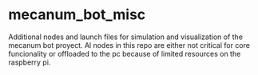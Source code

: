 # mecanum_bot_misc
Additional nodes and launch files for simulation and visualization of the mecanum bot proyect. Al nodes in this repo are either not critical for core funcionality or offloaded to the pc because of limited resources on the raspberry pi.

